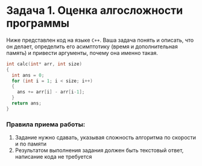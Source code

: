 # Задача 1. Оценка алгосложности программы
Ниже представлен код на языке `C++`. Ваша задача понять и описать, что он делает, определить его асимптотику (время и дополнительная память) и привести аргументы, почему она именно такая.

```cpp
int calc(int* arr, int size)
{
  int ans = 0;
  for (int i = 1; i < size; i++)
  {
    ans += arr[i] - arr[i-1];
  }
  return ans;
}
```

### Правила приема работы:

1. Задание нужно сдавать, указывая сложность алгоритма по скорости и по памяти
2. Результатом выполнения задания должен быть текстовый ответ, написание кода не требуется
